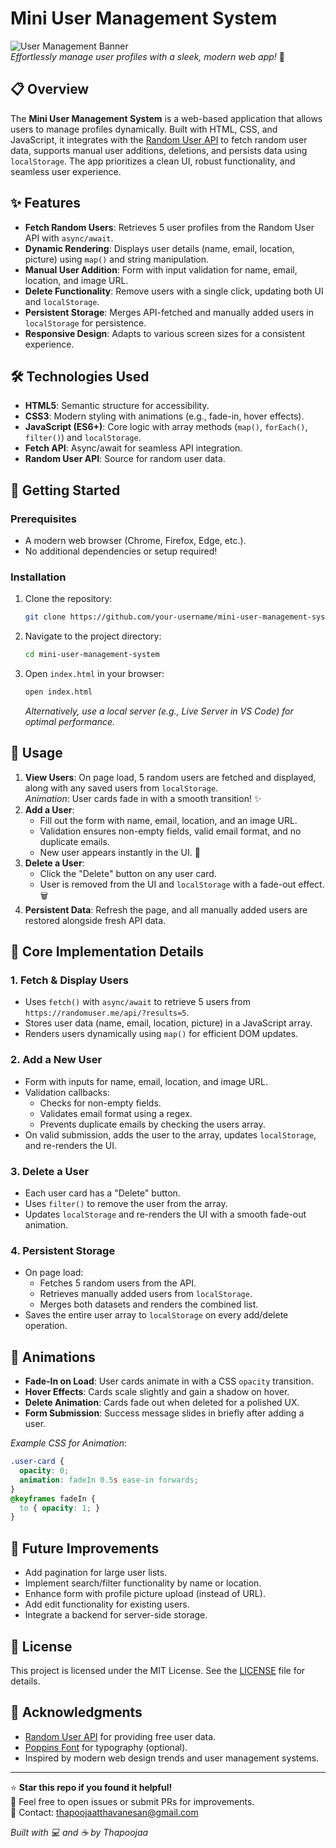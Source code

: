 
# Mini User Management System

![User Management Banner](https://img.shields.io/badge/User-Management-blueviolet?style=for-the-badge&logo=appveyor)  
*Effortlessly manage user profiles with a sleek, modern web app!* 🚀

## 📋 Overview

The **Mini User Management System** is a web-based application that allows users to manage profiles dynamically. Built with HTML, CSS, and JavaScript, it integrates with the [Random User API](https://randomuser.me/) to fetch random user data, supports manual user additions, deletions, and persists data using `localStorage`. The app prioritizes a clean UI, robust functionality, and seamless user experience.

## ✨ Features

- **Fetch Random Users**: Retrieves 5 user profiles from the Random User API with `async/await`.
- **Dynamic Rendering**: Displays user details (name, email, location, picture) using `map()` and string manipulation.
- **Manual User Addition**: Form with input validation for name, email, location, and image URL.
- **Delete Functionality**: Remove users with a single click, updating both UI and `localStorage`.
- **Persistent Storage**: Merges API-fetched and manually added users in `localStorage` for persistence.
- **Responsive Design**: Adapts to various screen sizes for a consistent experience.

## 🛠️ Technologies Used

- **HTML5**: Semantic structure for accessibility.
- **CSS3**: Modern styling with animations (e.g., fade-in, hover effects).
- **JavaScript (ES6+)**: Core logic with array methods (`map()`, `forEach()`, `filter()`) and `localStorage`.
- **Fetch API**: Async/await for seamless API integration.
- **Random User API**: Source for random user data.

## 🚀 Getting Started

### Prerequisites
- A modern web browser (Chrome, Firefox, Edge, etc.).
- No additional dependencies or setup required!

### Installation
1. Clone the repository:
   ```bash
   git clone https://github.com/your-username/mini-user-management-system.git
   ```
2. Navigate to the project directory:
   ```bash
   cd mini-user-management-system
   ```
3. Open `index.html` in your browser:
   ```bash
   open index.html
   ```
   *Alternatively, use a local server (e.g., Live Server in VS Code) for optimal performance.*

## 📖 Usage

1. **View Users**: On page load, 5 random users are fetched and displayed, along with any saved users from `localStorage`.  
   *Animation*: User cards fade in with a smooth transition! ✨
2. **Add a User**:
   - Fill out the form with name, email, location, and an image URL.
   - Validation ensures non-empty fields, valid email format, and no duplicate emails.
   - New user appears instantly in the UI. 🎉
3. **Delete a User**:
   - Click the "Delete" button on any user card.
   - User is removed from the UI and `localStorage` with a fade-out effect. 🗑️
4. **Persistent Data**: Refresh the page, and all manually added users are restored alongside fresh API data.

## 🧠 Core Implementation Details

### 1. Fetch & Display Users
- Uses `fetch()` with `async/await` to retrieve 5 users from `https://randomuser.me/api/?results=5`.
- Stores user data (name, email, location, picture) in a JavaScript array.
- Renders users dynamically using `map()` for efficient DOM updates.

### 2. Add a New User
- Form with inputs for name, email, location, and image URL.
- Validation callbacks:
  - Checks for non-empty fields.
  - Validates email format using a regex.
  - Prevents duplicate emails by checking the users array.
- On valid submission, adds the user to the array, updates `localStorage`, and re-renders the UI.

### 3. Delete a User
- Each user card has a "Delete" button.
- Uses `filter()` to remove the user from the array.
- Updates `localStorage` and re-renders the UI with a smooth fade-out animation.

### 4. Persistent Storage
- On page load:
  - Fetches 5 random users from the API.
  - Retrieves manually added users from `localStorage`.
  - Merges both datasets and renders the combined list.
- Saves the entire user array to `localStorage` on every add/delete operation.

## 🌟 Animations

- **Fade-In on Load**: User cards animate in with a CSS `opacity` transition.
- **Hover Effects**: Cards scale slightly and gain a shadow on hover.
- **Delete Animation**: Cards fade out when deleted for a polished UX.
- **Form Submission**: Success message slides in briefly after adding a user.

*Example CSS for Animation*:
```css
.user-card {
  opacity: 0;
  animation: fadeIn 0.5s ease-in forwards;
}
@keyframes fadeIn {
  to { opacity: 1; }
}
```

## 🔧 Future Improvements

- Add pagination for large user lists.
- Implement search/filter functionality by name or location.
- Enhance form with profile picture upload (instead of URL).
- Add edit functionality for existing users.
- Integrate a backend for server-side storage.

## 📜 License

This project is licensed under the MIT License. See the [LICENSE](LICENSE) file for details.

## 🙌 Acknowledgments

- [Random User API](https://randomuser.me/) for providing free user data.
- [Poppins Font](https://fonts.google.com/specimen/Poppins) for typography (optional).
- Inspired by modern web design trends and user management systems.

---

⭐ **Star this repo if you found it helpful!**  
💬 Feel free to open issues or submit PRs for improvements.  
📧 Contact: [thapoojaatthavanesan@gmail.com](thapoojaatthavanesan@gmail.com)

*Built with 💻 and ☕ by Thapoojaa*  
